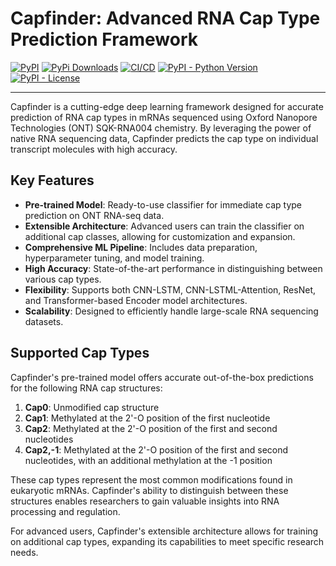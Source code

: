 # Capfinder: Advanced RNA Cap Type Prediction Framework

[![PyPI](https://img.shields.io/pypi/v/capfinder?style=flat-square)](https://pypi.python.org/pypi/capfinder/)
[![PyPi Downloads](https://img.shields.io/pypi/dm/capfinder)](https://pypistats.org/packages/capfinder)
[![CI/CD](https://github.com/adnaniazi/capfinder/actions/workflows/release.yml/badge.svg)](https://github.com/adnaniazi/capfinder/actions/workflows/release.yml)
[![PyPI - Python Version](https://img.shields.io/pypi/pyversions/capfinder?style=flat-square)](https://pypi.python.org/pypi/capfinder/)
[![PyPI - License](https://img.shields.io/pypi/l/capfinder?style=flat-square)](https://pypi.python.org/pypi/capfinder/)

---

Capfinder is a cutting-edge deep learning framework designed for accurate prediction of RNA cap types in mRNAs sequenced using Oxford Nanopore Technologies (ONT) SQK-RNA004 chemistry. By leveraging the power of native RNA sequencing data, Capfinder predicts the cap type on individual transcript molecules with high accuracy.

## Key Features

- **Pre-trained Model**: Ready-to-use classifier for immediate cap type prediction on ONT RNA-seq data.
- **Extensible Architecture**: Advanced users can train the classifier on additional cap classes, allowing for customization and expansion.
- **Comprehensive ML Pipeline**: Includes data preparation, hyperparameter tuning, and model training.
- **High Accuracy**: State-of-the-art performance in distinguishing between various cap types.
- **Flexibility**: Supports both CNN-LSTM, CNN-LSTML-Attention, ResNet, and Transformer-based Encoder model architectures.
- **Scalability**: Designed to efficiently handle large-scale RNA sequencing datasets.

## Supported Cap Types

Capfinder's pre-trained model offers accurate out-of-the-box predictions for the following RNA cap structures:

1. **Cap0**: Unmodified cap structure
2. **Cap1**: Methylated at the 2'-O position of the first nucleotide
3. **Cap2**: Methylated at the 2'-O position of the first and second nucleotides
4. **Cap2,-1**: Methylated at the 2'-O position of the first and second nucleotides, with an additional methylation at the -1 position

These cap types represent the most common modifications found in eukaryotic mRNAs. Capfinder's ability to distinguish between these structures enables researchers to gain valuable insights into RNA processing and regulation.

For advanced users, Capfinder's extensible architecture allows for training on additional cap types, expanding its capabilities to meet specific research needs.
